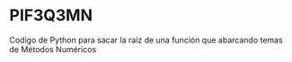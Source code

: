 # PIF3Q3MN
Codigo de Python para sacar la raíz de una función que abarcando temas de Métodos Numéricos
